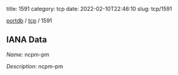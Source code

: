 title: 1591
category: tcp
date: 2022-02-10T22:46:10
slug: tcp/1591

[portdb](/) / [tcp](/category/tcp.html) / 1591


## IANA Data

_Name:_ ncpm-pm

_Description:_ ncpm-pm

